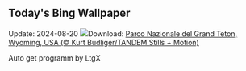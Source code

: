 ## Today's Bing Wallpaper
Update: 2024-08-20
![](https://www.bing.com/th?id=OHR.TetonSunrise_IT-IT6014287082_UHD.jpg&w=1000)Download: [Parco Nazionale del Grand Teton, Wyoming, USA (© Kurt Budliger/TANDEM Stills + Motion)](https://www.bing.com/th?id=OHR.TetonSunrise_IT-IT6014287082_UHD.jpg)

Auto get programm by LtgX
